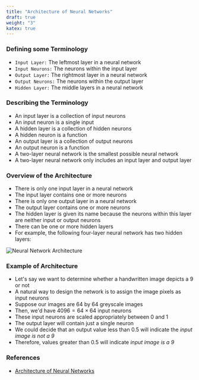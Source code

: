 ```yaml
---
title: "Architecture of Neural Networks"
draft: true
weight: "3"
katex: true
---
```


### Defining some Terminology
- `Input Layer:` The leftmost layer in a neural network
- `Input Neurons:` The neurons within the input layer
- `Output Layer:` The rightmost layer in a neural network
- `Output Neurons:` The neurons within the output layer
- `Hidden Layer:` The middle layers in a neural network

### Describing the Terminology
- An input layer is a collection of input neurons
- An input neuron is a single input
- A hidden layer is a collection of hidden neurons
- A hidden neuron is a function
- An output layer is a collection of output neurons
- An output neuron is a function
- A two-layer neural network is the smallest possible neural network
- A two-layer neural network only includes an input layer and output layer

### Overview of the Architecture
- There is only one input layer in a neural network
- The input layer contains one or more neurons
- There is only one output layer in a neural network
- The output layer contains one or more neurons
- The hidden layer is given its name because the neurons within this layer are neither input or output neurons
- There can be one or more hidden layers
- For example, the following four-layer neural network has two hidden layers:

![Neural Network Architecture](/img/terminology.svg)

### Example of Architecture
- Let's say we want to determine whether a handwritten image depicts a $9$ or not
- A natural way to design the network is to assign the image pixels as input neurons
- Suppose our images are $64$ by $64$ greyscale images
- Then, we'd have $4096 = 64 \times 64$ input neurons
- These input neurons are scaled appropriately between 0 and 1
- The output layer will contain just a single neuron
- We could decide that an output value less than $0.5$ will indicate the *input image is not a $9$*
- Therefore, values greater than $0.5$ will indicate *input image is a $9$*

### References
- [Architecture of Neural Networks](http://neuralnetworksanddeeplearning.com/chap1.html#the_architecture_of_neural_networks)
